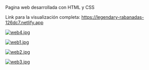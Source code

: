 Pagina web desarrollada con HTML y CSS

Link para la visualización completa: https://legendary-rabanadas-126dc7.netlify.app


[![web4.jpg](https://i.postimg.cc/DZYCJRdS/web4.jpg)](https://postimg.cc/jwP6Bg1T)

[![web1.jpg](https://i.postimg.cc/0y01M26r/web1.jpg)](https://postimg.cc/Js02S85W)

[![web2.jpg](https://i.postimg.cc/XJXRzfsy/web2.jpg)](https://postimg.cc/yg4pJZ4V)

[![web3.jpg](https://i.postimg.cc/RhkXGfY9/web3.jpg)](https://postimg.cc/dZ92V7vS)
